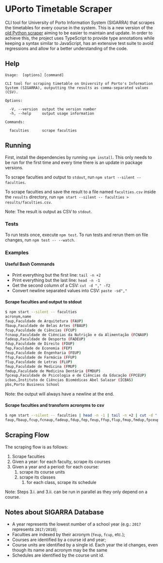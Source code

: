 # UPorto Timetable Scraper

CLI tool for University of Porto Information System (SIGARRA) that scrapes the timetables for every course in the system.
This is a new version of the [old Python scraper](https://github.com/NIAEFEUP/uporto-timetable-scrapper/) aiming to be easier to maintain and update.
In order to achieve this, the project uses TypeScript to provide type annotations while keeping a syntax similar to JavaScript, has an extensive test suite to avoid regressions and allow for a better understanding of the code.

## Help

```
Usage:  [options] [command]

CLI tool for scraping timetable on University of Porto's Information System (SIGARRA), outputting the results as comma-separated values (CSV).

Options:

  -V, --version  output the version number
  -h, --help     output usage information

Commands:

  faculties      scrape faculties
```

## Running 

First, install the dependencies by running `npm install`. This only needs to be run for the first time and every time there is an update in package versions.

To scrape faculties and output to `stdout`, run `npm start --silent -- faculties`. 

To scrape faculties and save the result to a file named `faculties.csv` inside the `results` directory, run `npm start --silent -- faculties > results/faculties.csv`.

Note: The result is output as CSV to `stdout`.

### Tests

To run tests once, execute `npm test`.
To run tests and rerun them on file changes, run `npm test -- --watch`.

### Examples 

#### Useful Bash Commands

* Print everything but the first line: `tail -n +2`
* Print everything but the last line: `head -n -1`
* Get the second column of a CSV: `cut -d "," -f2`
* Convert newline separated values into CSV: `paste -sd","`

#### Scrape faculties and output to stdout
```bash
$ npm start --silent -- faculties
acronym,name
faup,Faculdade de Arquitetura (FAUP)
fbaup,Faculdade de Belas Artes (FBAUP)
fcup,Faculdade de Ciências (FCUP)
fcnaup,Faculdade de Ciências da Nutrição e da Alimentação (FCNAUP)
fadeup,Faculdade de Desporto (FADEUP)
fdup,Faculdade de Direito (FDUP)
fep,Faculdade de Economia (FEP)
feup,Faculdade de Engenharia (FEUP)
ffup,Faculdade de Farmácia (FFUP)
flup,Faculdade de Letras (FLUP)
fmup,Faculdade de Medicina (FMUP)
fmdup,Faculdade de Medicina Dentária (FMDUP)
fpceup,Faculdade de Psicologia e de Ciências da Educação (FPCEUP)
icbas,Instituto de Ciências Biomédicas Abel Salazar (ICBAS)
pbs,Porto Business School

```

Note: the output will always have a newline at the end.

#### Scrape faculties and transform acronyms to csv
```bash
$ npm start --silent -- faculties | head -n -1 | tail -n +2 | cut -d "," -f1 | paste -sd","
faup,fbaup,fcup,fcnaup,fadeup,fdup,fep,feup,ffup,flup,fmup,fmdup,fpceup,icbas,pbs
```


## Scraping Flow

The scraping flow is as follows:
1. Scrape faculties
1. Given a year: for each faculty, scrape its courses
1. Given a year and a period: for each course:
   1. scrape its course units
   1. scrape its classes
       1. for each class, scrape its schedule
    
Note: Steps 3.i. and 3.ii. can be run in parallel as they only depend on a course.

## Notes about SIGARRA Database
* A year represents the lowest number of a school year (e.g.: `2017` represents `2017/2018`);
* Faculties are indexed by their acronym (`feup`, `fcup`, etc.);
* Courses are identified by a course id and year;
* Course units are identified by a single id. Each year the id changes, even though its name and acronym may be the same
* Schedules are identified by the course unit id. 
